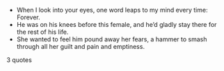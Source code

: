  - When I look into your eyes, one word leaps to my mind every time: Forever.
 - He was on his knees before this female, and he’d gladly stay there for the rest of his life.
 - She wanted to feel him pound away her fears, a hammer to smash through all her guilt and pain and emptiness.

3 quotes
